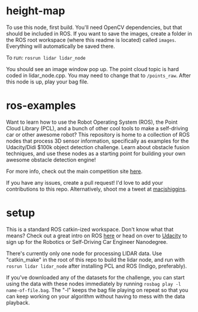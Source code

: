 # height-map

To use this node, first build. You'll need OpenCV dependencies, but that should be included in ROS. If you want to save the images, create a folder in the ROS root workspace (where this readme is located) called ```images```. Everything will automatically be saved there.

To run: ```rosrun lidar lidar_node```

You should see an image window pop up. The point cloud topic is hard coded in lidar_node.cpp. You may need to change that to ```/points_raw```. After this node is up, play your bag file.

# ros-examples
Want to learn how to use the Robot Operating System (ROS), the Point Cloud Library (PCL), and a bunch of other cool tools to make a self-driving car or other awesome robot? This repository is home to a collection of ROS nodes that process 3D sensor information, specifically as examples for the Udacity/Didi $100k object detection challenge. Learn about obstacle fusion techniques, and use these nodes as a starting point for building your own awesome obstacle detection engine!

For more info, check out the main competition site [here](https://www.udacity.com/didi-challenge).

If you have any issues, create a pull request! I'd love to add your contributions to this repo. Alternatively, shoot me a tweet at [macjshiggins](https://twitter.com/macjshiggins).

# setup
This is a standard ROS catkin-ized workspace. Don't know what that means? Check out a great intro on ROS [here](http://wiki.ros.org/ROS/Tutorials) or head on over to [Udacity](http://udacity.com) to sign up for the Robotics or Self-Driving Car Engineer Nanodegree.

There's currently only one node for processing LIDAR data. Use "catkin_make" in the root of this repo to build the lidar node, and run with ```rosrun lidar lidar_node``` after installing PCL and ROS (Indigo, preferably).

If you've downloaded any of the datasets for the challenge, you can start using the data with these nodes immediately by running ```rosbag play -l name-of-file.bag```. The "-l" keeps the bag file playing on repeat so that you can keep working on your algorithm without having to mess with the data playback.
